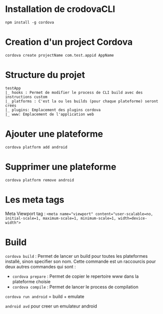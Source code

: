 # Installation de crodovaCLI
```npm install -g cordova```

# Creation d'un project Cordova
```cordova create projectName com.test.appid AppName```

# Structure du projet
```
testApp
|_ hooks : Permet de modifier le process de CLI build avec des instructions custom
|_ platforms : C'est la ou les builds (pour chaque plateforme) seront créés
|_ plugins: Emplacement des plugins cordova
|_ www: Emplacement de l'application web
```

# Ajouter une plateforme
```cordova platform add android```

# Supprimer une plateforme
```cordova platform remove android```

# Les meta tags
Meta Viewport tag : 
```<meta name="viewport" content="user-scalable=no, initial-scale=1, maximum-scale=1, minimum-scale=1, width=device-width">```


# Build
`cordova build` : Permet de lancer un build pour toutes les plateformes installé, sinon specifier son nom. Cette commande est un raccourcis pour deux autres commandes qui sont :
  - `cordova prepare` : Permet de copier le repertoire www dans la plateforme choisie
  - `cordova compile` : Permet de lancer le process de compilation

`cordova run android` = build + emulate


`android avd` pour creer un emulateur android